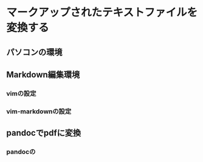 # マークアップされたテキストファイルを変換する

## パソコンの環境

## Markdown編集環境

### vimの設定

### vim-markdownの設定

## pandocでpdfに変換

### pandocの

